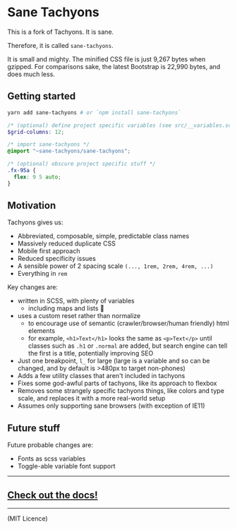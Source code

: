 # Sane Tachyons

This is a fork of Tachyons. It is sane.

Therefore, it is called `sane-tachyons`.

It is small and mighty. The minified CSS file is just 9,267 bytes when gzipped.
For comparisons sake, the latest Bootstrap is 22,990 bytes, and does much less.

## Getting started

```bash
yarn add sane-tachyons # or `npm install sane-tachyons`
```

```scss
/* (optional) define project specific variables (see src/__variables.scss) */
$grid-columns: 12;

/* import sane-tachyons */
@import "~sane-tachyons/sane-tachyons";

/* (optional) obscure project specific stuff */
.fx-95a {
  flex: 9 5 auto;
}
```

## Motivation

Tachyons gives us:

- Abbreviated, composable, simple, predictable class names
- Massively reduced duplicate CSS
- Mobile first approach
- Reduced specificity issues
- A sensible power of 2 spacing scale `(..., 1rem, 2rem, 4rem, ...)`
- Everything in `rem`

Key changes are:

- written in SCSS, with plenty of variables
  - including maps and lists 🌈
- uses a custom reset rather than normalize
  - to encourage use of semantic (crawler/browser/human friendly) html elements
  - for example, `<h1>Text</h1>` looks the same as `<p>Text</p>` until classes
    such as `.h1` or `.normal` are added, but search engine can tell the first
    is a title, potentially improving SEO
- Just one breakpoint, `l_` for large (large is a variable and so can be
  changed, and by default is >480px to target non-phones)
- Adds a few utility classes that aren't included in tachyons
- Fixes some god-awful parts of tachyons, like its approach to flexbox
- Removes some strangely specific tachyons things, like colors and type scale,
  and replaces it with a more real-world setup
- Assumes only supporting sane browsers (with exception of IE11)

## Future stuff

Future probable changes are:

- Fonts as scss variables
- Toggle-able variable font support

---

## [Check out the docs!](docs)

---

(MIT Licence)
